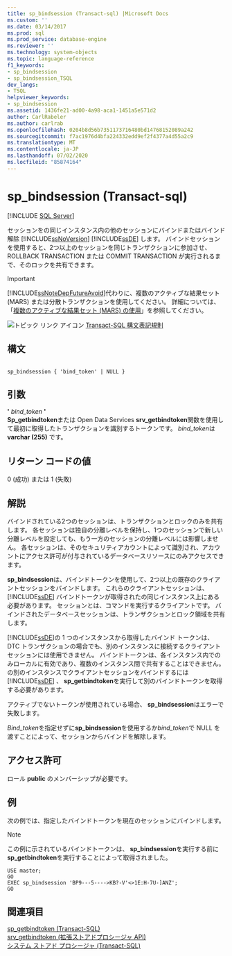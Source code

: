 ```yaml
---
title: sp_bindsession (Transact-sql) |Microsoft Docs
ms.custom: ''
ms.date: 03/14/2017
ms.prod: sql
ms.prod_service: database-engine
ms.reviewer: ''
ms.technology: system-objects
ms.topic: language-reference
f1_keywords:
- sp_bindsession
- sp_bindsession_TSQL
dev_langs:
- TSQL
helpviewer_keywords:
- sp_bindsession
ms.assetid: 1436fe21-ad00-4a98-aca1-1451a5e571d2
author: CarlRabeler
ms.author: carlrab
ms.openlocfilehash: 0204b8d56b7351173716480bd14768152089a242
ms.sourcegitcommit: f7ac1976d4bfa224332edd9ef2f4377a4d55a2c9
ms.translationtype: MT
ms.contentlocale: ja-JP
ms.lasthandoff: 07/02/2020
ms.locfileid: "85874164"
---
```

# <a name="sp_bindsession-transact-sql"></a>sp_bindsession (Transact-sql)
[!INCLUDE [SQL Server](../../includes/applies-to-version/sqlserver.md)]

  セッションをの同じインスタンス内の他のセッションにバインドまたはバインド解除 [!INCLUDE[ssNoVersion](../../includes/ssnoversion-md.md)] [!INCLUDE[ssDE](../../includes/ssde-md.md)] します。 バインドセッションを使用すると、2つ以上のセッションを同じトランザクションに参加させ、ROLLBACK TRANSACTION または COMMIT TRANSACTION が実行されるまで、そのロックを共有できます。  
  
> [!IMPORTANT]  
>  [!INCLUDE[ssNoteDepFutureAvoid](../../includes/ssnotedepfutureavoid-md.md)]代わりに、複数のアクティブな結果セット (MARS) または分散トランザクションを使用してください。 詳細については、「[複数のアクティブな結果セット &#40;MARS&#41; の使用](../../relational-databases/native-client/features/using-multiple-active-result-sets-mars.md)」を参照してください。  
  
 ![トピック リンク アイコン](../../database-engine/configure-windows/media/topic-link.gif "トピック リンク アイコン") [Transact-SQL 構文表記規則](../../t-sql/language-elements/transact-sql-syntax-conventions-transact-sql.md)  
  
## <a name="syntax"></a>構文  
  
```  
  
sp_bindsession { 'bind_token' | NULL }  
```  
  
## <a name="arguments"></a>引数  
 **'** *bind_token* **'**  
 **Sp_getbindtoken**または Open Data Services **srv_getbindtoken**関数を使用して最初に取得したトランザクションを識別するトークンです。 *bind_token*は**varchar (255)** です。  
  
## <a name="return-code-values"></a>リターン コードの値  
 0 (成功) または 1 (失敗)  
  
## <a name="remarks"></a>解説  
 バインドされている2つのセッションは、トランザクションとロックのみを共有します。 各セッションは独自の分離レベルを保持し、1つのセッションで新しい分離レベルを設定しても、もう一方のセッションの分離レベルには影響しません。 各セッションは、そのセキュリティアカウントによって識別され、アカウントにアクセス許可が付与されているデータベースリソースにのみアクセスできます。  
  
 **sp_bindsession**は、バインドトークンを使用して、2つ以上の既存のクライアントセッションをバインドします。 これらのクライアントセッションは、 [!INCLUDE[ssDE](../../includes/ssde-md.md)] バインドトークンが取得されたの同じインスタンス上にある必要があります。 セッションとは、コマンドを実行するクライアントです。 バインドされたデータベースセッションは、トランザクションとロック領域を共有します。  
  
 [!INCLUDE[ssDE](../../includes/ssde-md.md)]の 1 つのインスタンスから取得したバインド トークンは、DTC トランザクションの場合でも、別のインスタンスに接続するクライアント セッションには使用できません。 バインドトークンは、各インスタンス内でのみローカルに有効であり、複数のインスタンス間で共有することはできません。 の別のインスタンスでクライアントセッションをバインドするには [!INCLUDE[ssDE](../../includes/ssde-md.md)] 、 **sp_getbindtoken**を実行して別のバインドトークンを取得する必要があります。  
  
 アクティブでないトークンが使用されている場合、 **sp_bindsession**はエラーで失敗します。  
  
 *Bind_token*を指定せずに**sp_bindsession**を使用するか*bind_token*で NULL を渡すことによって、セッションからバインドを解除します。  
  
## <a name="permissions"></a>アクセス許可  
 ロール **public** のメンバーシップが必要です。  
  
## <a name="examples"></a>例  
 次の例では、指定したバインドトークンを現在のセッションにバインドします。  
  
> [!NOTE]  
>  この例に示されているバインドトークンは、 **sp_bindsession**を実行する前に**sp_getbindtoken**を実行することによって取得されました。  
  
```  
USE master;  
GO  
EXEC sp_bindsession 'BP9---5---->KB?-V'<>1E:H-7U-]ANZ';  
GO  
```  
  
## <a name="see-also"></a>関連項目  
 [sp_getbindtoken &#40;Transact-SQL&#41;](../../relational-databases/system-stored-procedures/sp-getbindtoken-transact-sql.md)   
 [srv_getbindtoken &#40;拡張ストアドプロシージャ API&#41;](../../relational-databases/extended-stored-procedures-reference/srv-getbindtoken-extended-stored-procedure-api.md)   
 [システム ストアド プロシージャ &#40;Transact-SQL&#41;](../../relational-databases/system-stored-procedures/system-stored-procedures-transact-sql.md)  
  
  
